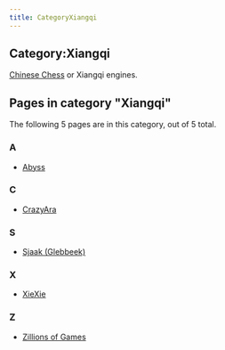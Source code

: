 ```yaml
---
title: CategoryXiangqi
---
```

## Category:Xiangqi



[Chinese Chess](Chinese_Chess "Chinese Chess") or Xiangqi engines.

## Pages in category "Xiangqi"

The following 5 pages are in this category, out of 5 total.

### A

- [Abyss](Abyss "Abyss")

### C

- [CrazyAra](CrazyAra "CrazyAra")

### S

- [Sjaak (Glebbeek)](</Sjaak_(Glebbeek)> "Sjaak (Glebbeek)")

### X

- [XieXie](XieXie "XieXie")

### Z

- [Zillions of Games](Zillions_of_Games "Zillions of Games")

